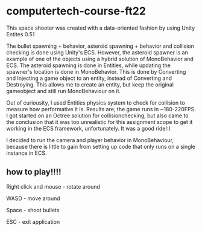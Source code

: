 # computertech-course-ft22

This space shooter was created with a data-oriented fashion by using Unity Entites 0.51

The bullet spawning + behavior, asteroid spawning + behavior and collision checking is done using Unity's ECS.
However, the asteroid spawner is an example of one of the objects using a hybrid solution of MonoBehavior and ECS. The asteroid spawning is done in Entities, while updating the spawner's location is done in MonoBehavior.
This is done by Converting and Injecting a game object to an entity, instead of Converting and Destroying. This allows me to create an entity, but keep the original gameobject and still run MonoBehaviour on it.

Out of curiousity, I used Entities physics system to check for collision to measure how performative it is. Results are; the game runs in ~180-220FPS.
I got started on an Octree solution for collisionchecking, but also came to the conclusion that it was too unrealistic for this assignment scope to get it working in the ECS framework, unfortunately.
It was a good ride!:)

I decided to run the camera and player behavior in MonoBehaviour, because there is little to gain from setting up code that only runs on a single instance in ECS.

## how to play!!!!

Right click and mouse - rotate around

WASD - move around

Space - shoot bullets

ESC - exit application